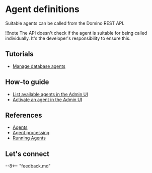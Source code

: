 # Agent definitions

Suitable agents can be called from the Domino REST API. 

!!!note
     The API doesn't check if the agent is suitable for being called individually. It's the developer's responsibility to ensure this.

<!--## Agent prerequisites-->

## Tutorials

- [Manage database agents](../../tutorial/adminui.md#manage-database-agents)

## How-to guide

- [List available agents in the Admin UI](../usingwebui/schemaui.md#list-available-database-agents)
- [Activate an agent in the Admin UI](../usingwebui/schemaui.md#activate-an-agent)

## References

- [Agents](https://help.hcl-software.com/dom_designer/14.0.0/basic/H_ABOUT_DESIGNING_AGENTS.html)
- [Agent processing](../../topicguides/agents.md)
- [Running Agents](../../topicguides/agents.md#running-agents)


## Let's connect

--8<-- "feedback.md"
